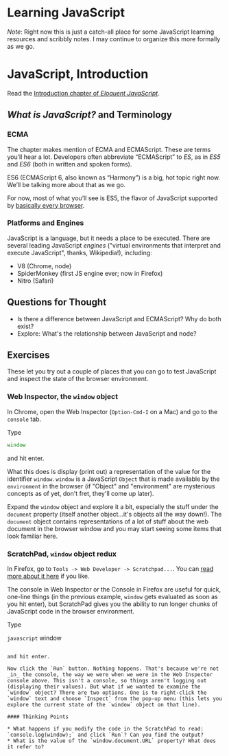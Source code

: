 # Learning JavaScript

*Note*: Right now this is just a catch-all place for some JavaScript learning resources and scribbly notes. I may continue to organize this more formally as we go.

# JavaScript, Introduction

Read the [Introduction chapter of _Eloquent JavaScript_](http://eloquentjavascript.net/00_intro.html).

## *What is JavaScript?* and Terminology

### ECMA

The chapter makes mention of ECMA and ECMAScript. These are terms you’ll hear a lot. Developers often abbreviate “ECMAScript”  to _ES_, as in _ES5_ and _ES6_ (both in written and spoken forms).

ES6 (ECMAScript 6, also known as “Harmony”) is a big, hot topic right now. We’ll be talking more about that as we go.

For now, most of what you’ll see is ES5, the flavor of JavaScript supported by [basically every browser](http://kangax.github.io/compat-table/es5/).

### Platforms and Engines

JavaScript is a language, but it needs a place to be executed. There are several leading JavaScript *engines* ("virtual environments that interpret and execute JavaScript", thanks, Wikipedia!), including:

* V8 (Chrome, node)
* SpiderMonkey (first JS engine ever; now in Firefox)
* Nitro (Safari)

## Questions for Thought

* Is there a difference between JavaScript and ECMAScript? Why do both exist?
* Explore: What's the relationship between JavaScript and node?

## Exercises

These let you try out a couple of places that you can go to test JavaScript and inspect the state of the browser environment.

### Web Inspector, the `window` object

In Chrome, open the Web Inspector (`Option-Cmd-I` on a Mac) and go to the `console` tab.

Type

```javascript
window
```

and hit enter.

What this does is display (print out) a representation of the value for the identifier `window`. `window` is a JavaScript `Object` that is made available by the `environment` in the browser (if "Object" and "environment" are mysterious concepts as of yet, don't fret, they'll come up later). 

Expand the `window` object and explore it a bit, especially the stuff under the `document` property (itself another object...it's objects all the way down!). The `document` object contains representations of a lot of stuff about the web document in the browser window and you may start seeing some items that look familiar here.

### ScratchPad, `window` object redux

In Firefox, go to `Tools -> Web Developer -> Scratchpad...`. You can [read more about it here](https://developer.mozilla.org/en-US/docs/Tools/Scratchpad) if you like.

The console in Web Inspector or the Console in Firefox are useful for quick, one-line things (in the previous example, `window` gets evaluated as soon as you hit enter), but ScratchPad gives you the ability to run longer chunks of JavaScript code in the browser environment. 

Type

```javascript```
window
```

and hit enter. 

Now click the `Run` button. Nothing happens. That's because we're not _in_ the console, the way we were when we were in the Web Inspector console above. This isn't a console, so things aren't logging out (displaying their values). But what if we wanted to examine the `window` object? There are two options. One is to right-click the `window` text and choose `Inspect` from the pop-up menu (this lets you explore the current state of the `window` object on that line).

#### Thinking Points

* What happens if you modify the code in the ScratchPad to read: `console.log(window);` and click `Run`? Can you find the output?
* What is the value of the `window.document.URL` property? What does it refer to?
